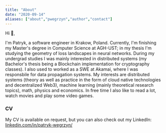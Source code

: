 ```yaml
---
title: "About"
date: "2020-09-14"
aliases: ["about","pwegrzyn","author","contact"]
---
```


Hi 👋, 

I'm Patryk, a software engineer in Krakow, Poland. Currently, I'm finishing my Master's degree in Computer Science at AGH-UST; in my thesis I'm studying the geometry of loss landscapes in neural networks. During my undergrad studies I was mainly interested in distributed systems (my Bachelor's thesis being a Blockchain implementation for cryptography classes). I also used to worked as a SWE at Akamai, where I was responsbile for data propagation systems. My interests are distributed systems (theory as well as practice in the form of cloud native technologies and decentralized Web3), machine learning (mainly theoretical research topics), math, physics and economics. In free time I also like to read a lot, watch movies and play some video games.

### CV

My CV is available on request, but you can also check out my LinkedIn: [linkedin.com/in/patryk-wegrzyn/](https://www.linkedin.com/in/patryk-wegrzyn/)
